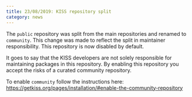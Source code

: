 ```yaml
---
title: 23/08/2019: KISS repository split
category: news
---
```


The `public` repository was split from the main repositories and renamed to `community`. This change was made to reflect the split in maintainer responsibility. This repository is now disabled by default.

It goes to say that the KISS developers are not solely responsible for maintaining packages in this repository. By enabling this repository you accept the risks of a curated community repository.

To enable `community` follow the instructions here: <https://getkiss.org/pages/installation/#enable-the-community-repository>
